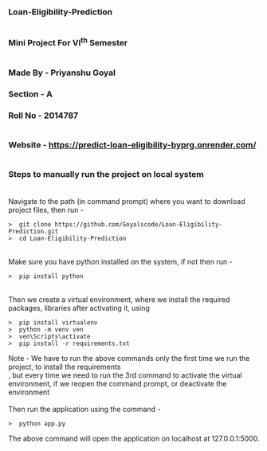 ### Loan-Eligibility-Prediction
#                                                                    

### Mini Project For VI<sup>th</sup> Semester
#
### Made By - Priyanshu Goyal
### Section - A
### Roll No - 2014787
#
### Website - https://predict-loan-eligibility-byprg.onrender.com/
#
### Steps to manually run the project on local system</br></br>
Navigate to the path (in command prompt) where you want to download project files, then run -
```
>  git clone https://github.com/Goyalscode/Loan-Eligibility-Prediction.git
>  cd Loan-Eligibility-Prediction
```
</br>Make sure you have python installed on the system, if not then run - 
```
>  pip install python
```
</br>Then we create a virtual environment, where we install the required packages, libraries after activating it, using
```
>  pip install virtualenv
>  python -m venv ven
>  ven\Scripts\activate
>  pip install -r requirements.txt
```
Note - We have to run the above commands only the first time we run the project, to install the requirements</br>
, but every time we need to run the 3rd command to activate the virtual environment, if we reopen the command prompt, or deactivate the environment</br>
</br>Then run the application using the command -
```
>  python app.py
```
The above command will open the application on localhost at 127.0.0.1:5000.
